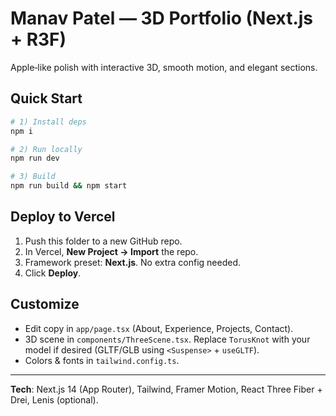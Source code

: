# Manav Patel — 3D Portfolio (Next.js + R3F)

Apple‑like polish with interactive 3D, smooth motion, and elegant sections.

## Quick Start

```bash
# 1) Install deps
npm i

# 2) Run locally
npm run dev

# 3) Build
npm run build && npm start
```

## Deploy to Vercel
1. Push this folder to a new GitHub repo.
2. In Vercel, **New Project → Import** the repo.
3. Framework preset: **Next.js**. No extra config needed.
4. Click **Deploy**.

## Customize
- Edit copy in `app/page.tsx` (About, Experience, Projects, Contact).
- 3D scene in `components/ThreeScene.tsx`. Replace `TorusKnot` with your model if desired (GLTF/GLB using `<Suspense>` + `useGLTF`). 
- Colors & fonts in `tailwind.config.ts`.

---

**Tech**: Next.js 14 (App Router), Tailwind, Framer Motion, React Three Fiber + Drei, Lenis (optional).

